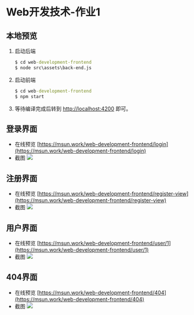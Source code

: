 Web开发技术-作业1
====

本地预览
----
1. 启动后端
    ```cmd
    $ cd web-development-frontend
    $ node src\assets\back-end.js
    ```

2. 启动前端
    ```cmd
    $ cd web-development-frontend
    $ npm start
    ```
3. 等待编译完成后转到 [http://localhost:4200](http://localhost:4200) 即可。

登录界面
----
+ 在线预览 [https://msun.work/web-development-frontend/login](https://msun.work/web-development-frontend/login)
+ 截图 ![](https://cdn.jsdelivr.net/gh/marshall-sun/web-development-frontend/src/assets/login.png)

注册界面
----
+ 在线预览 [https://msun.work/web-development-frontend/register-view](https://msun.work/web-development-frontend/register-view)
+ 截图 ![](https://cdn.jsdelivr.net/gh/marshall-sun/web-development-frontend/src/assets/register.png)

用户界面
----
+ 在线预览 [https://msun.work/web-development-frontend/user/1](https://msun.work/web-development-frontend/user/1)
+ 截图 ![](https://cdn.jsdelivr.net/gh/marshall-sun/web-development-frontend/src/assets/user-detail.png)

404界面
----
+ 在线预览 [https://msun.work/web-development-frontend/404](https://msun.work/web-development-frontend/404)
+ 截图 ![](https://cdn.jsdelivr.net/gh/marshall-sun/web-development-frontend/src/assets/404.png)
